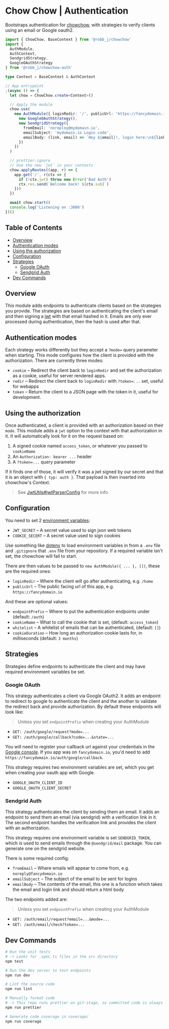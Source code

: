 # Chow Chow | Authentication

Bootstraps authentication for [chowchow](https://github.com/robb-j/chowchow), with strategies to verify clients using an email or Google oauth2.

```ts
import { ChowChow, BaseContext } from '@robb_j/chowchow'
import {
  AuthModule,
  AuthContext,
  SendgridStrategy,
  GoogleOAuthStrategy
} from '@robb_j/chowchow-auth'

type Context = BaseContext & AuthContext

// App entrypoint
;(async () => {
  let chow = ChowChow.create<Context>()

  // Apply the module
  chow.use(
    new AuthModule({ loginRedir: '/', publicUrl: 'https://fancydomain.io' }, [
      new GoogleOAuthStrategy(),
      new SendgridStrategy({
        fromEmail: 'noreploy@mydomain.io',
        emailSubject: 'mydomain.io Login code',
        emailBody: (link, email) => `Hey ${email}!, login here:\n${link}`
      })
    ])
  )

  // prettier-ignore
  // Use the new `jwt` in your contexts
  chow.applyRoutes((app, r) => {
    app.get('/', r(ctx => {
      if (!ctx.jwt) throw new Error('Bad Auth')
      ctx.res.send(`Welcome back! ${ctx.sub}`)
    }))
  })

  await chow.start()
  console.log('Listening on :3000')
})()
```

## Table of Contents

- [Overview](#overview)
- [Authentication modes](#authentication-modes)
- [Using the authorization](#using-the-authorization)
- [Configuration](#configuration)
- [Strategies](#strategies)
  - [Google OAuth](#google-oauth)
  - [Sendgrid Auth](#sendgrid-auth)
- [Dev Commands](#dev-commands)

## Overview

This module adds endpoints to authenticate clients based on the strategies you provide.
The strategies are based on authenticating the client's email and then signing a
[jwt](https://jwt.io/) with that email hashed in it.
Emails are only ever processed during authentication, then the hash is used after that.

## Authentication modes

Each strategy works differently but they accept a `?mode=` query parameter when starting.
This mode configures how the client is provided with the authorization.
There are currently three modes:

- `cookie` – Redirect the client back to `loginRedir` and set the authorization as a cookie, useful for server rendered apps.
- `redir` – Redirect the client back to `loginRedir` with `?token=...` set, useful for webapps
- `token` – Return the client to a JSON page with the token in it, useful for development.

## Using the authorization

Once authenticated, a client is provided with an authorization based on their `mode`.
This module adds a `jwt` option to the context with that authorization in it.
It will automatically look for it on the request based on:

1. A signed cookie named `access_token`, or whatever you passed to `cookieName`
2. An `Authorization: bearer ...` header
3. A `?token=...` query parameter

If it finds one of those, it will verify it was a jwt signed by our secret
and that it is an object with `{ typ: auth }`.
That payload is then inserted into chowchow's Context.

> See [JwtUtils#jwtParserConfig](/src/JwtUtils.ts#L14) for more info

## Configuration

You need to set 2 [environment variables](https://nodejs.org/api/process.html#process_process_env):

- `JWT_SECRET` – A secret value used to sign json web tokens
- `COOKIE_SECERT` – A secret value used to sign cookies

Use something like [dotenv](https://npmjs.org/package/dotenv) to load environment variables in from a `.env` file
and `.gitignore` that `.env` file from your repository.
If a required variable isn't set, the chowchow will fail to start.

There are then values to be passed to `new AuthModule({ ... }, [])`,
these are the required ones:

- `loginRedir` – Where the client will go after authenticating, e.g. `/home`
- `publicUrl` – The public facing url of this app, e.g. `https://fancydomain.io`

And these are optional values:

- `endpointPrefix` – Where to put the authentication endpoints under (default: `/auth`)
- `cookieName` – What to call the cookie that is set, (default: `access_token`)
- `whitelist` – A whitelist of emails that can be authenticated, (default: `[]`)
- `cookieDuration` – How long an authorization cookie lasts for, in milliseconds (default: `3 months`)

## Strategies

Strategies define endpoints to authenticate the client and may have required environment variables be set.

### Google OAuth

This strategy authenticates a client via Google OAuth2.
It adds an endpoint to redirect to google to authenticate the client
and the another to validate the redirect back and provide authorization.
By default these endpoints will look like:

> Unless you set `endpointPrefix` when creating your AuthModule

- `GET: /auth/google/request?mode=...`
- `GET: /auth/google/callback?code=...&state=...`

You will need to register your callback url against your credentials in the
[Google console](https://console.developers.google.com/apis/credentials).
If you app was on `fancydomain.io`, you'd need to add `https://fancydomain.io/auth/google/callback`.

This strategy requires two environment variables are set,
which you get when creating your oauth app with Google.

- `GOOGLE_OAUTH_CLIENT_ID`
- `GOOGLE_OAUTH_CLIENT_SECRET`

### Sendgrid Auth

This strategy authenticates the client by sending them an email.
It adds an endpoint to send them an email (via sendgrid) with a verification link in it.
The second endpoint handles the verification link and provides the client with an authorization.

This strategy requires one environment variable is set `SENDGRID_TOKEN`, which is used to send emails through the `@sendgrid/mail` package. You can generate one on the sendgrid website.

There is some required config:

- `fromEmail` – Where emails will appear to come from, e.g. `noreply@fancydomain.io`
- `emailSubject` – The subject of the email to be sent for logins
- `emailBody` – The contents of the email, this one is a function which takes the email and login link and should return a html body

The two endpoints added are:

> Unless you set `endpointPrefix` when creating your AuthModule

- `GET: /auth/email/request?email=...&mode=...`
- `GET: /auth/email/check?token=...`

## Dev Commands

```bash
# Run the unit tests
# -> Looks for .spec.ts files in the src directory
npm test

# Run the dev server to test endpoints
npm run dev

# Lint the source code
npm run lint

# Manually format code
# -> This repo runs prettier on git-stage, so committed code is always formatted
npm run prettier

# Generate code coverage in coverage/
npm run coverage
```
